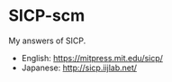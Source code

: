 SICP-scm
========

My answers of SICP.

* English: https://mitpress.mit.edu/sicp/
* Japanese: http://sicp.iijlab.net/
